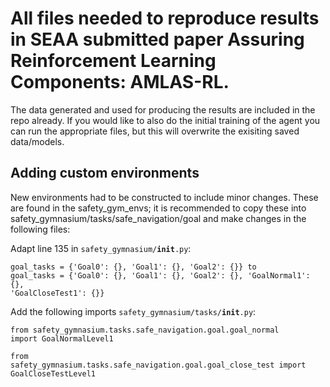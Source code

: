 # All files needed to reproduce results in SEAA submitted paper Assuring Reinforcement Learning Components: AMLAS-RL.

The data generated and used for producing the results are included in the repo already. If you would like to also do the initial training of the agent you can run the appropriate files, but this will overwrite the exisiting saved data/models. 

## Adding custom environments
New environments had to be constructed to include minor changes. These are found in the safety_gym_envs; it is recommended to copy these into safety_gymnasium/tasks/safe_navigation/goal and make changes in the following files:

Adapt line 135 in <code>safety_gymnasium/__init__.py</code>:

<code>goal_tasks = {'Goal0': {}, 'Goal1': {}, 'Goal2': {}} to goal_tasks = {'Goal0': {}, 'Goal1': {}, 'Goal2': {}, 'GoalNormal1': {}, 'GoalCloseTest1': {}}</code>

Add the following imports <code>safety_gymnasium/tasks/__init__.py</code>:

<code>from safety_gymnasium.tasks.safe_navigation.goal.goal_normal import GoalNormalLevel1</code>

<code>from safety_gymnasium.tasks.safe_navigation.goal.goal_close_test import GoalCloseTestLevel1</code>
